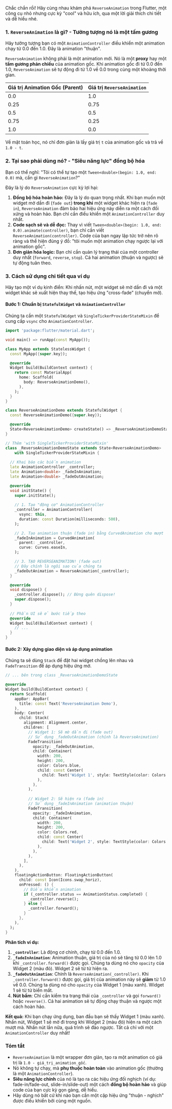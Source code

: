 Chắc chắn rồi! Hãy cùng nhau khám phá `ReverseAnimation` trong Flutter, một công cụ nhỏ nhưng cực kỳ "cool" và hữu ích, qua một lời giải thích chi tiết và dễ hiểu nhé.

### 1. `ReverseAnimation` là gì? - Tưởng tượng nó là một tấm gương

Hãy tưởng tượng bạn có một `AnimationController` điều khiển một animation chạy từ 0.0 đến 1.0. Đây là animation "thuận".

`ReverseAnimation` không phải là một animation mới. Nó là một **proxy** hay một **tấm gương phản chiếu** của animation gốc. Khi animation gốc đi từ 0.0 đến 1.0, `ReverseAnimation` sẽ tự động đi từ 1.0 về 0.0 trong cùng một khoảng thời gian.

| Giá trị Animation Gốc (Parent) | Giá trị `ReverseAnimation` |
| :----------------------------- | :------------------------- |
| 0.0                            | 1.0                        |
| 0.25                           | 0.75                       |
| 0.5                            | 0.5                        |
| 0.75                           | 0.25                       |
| 1.0                            | 0.0                        |

Về mặt toán học, nó chỉ đơn giản là lấy giá trị `t` của animation gốc và trả về `1.0 - t`.

### 2. Tại sao phải dùng nó? - "Siêu năng lực" đồng bộ hóa

Bạn có thể nghĩ: "Tôi có thể tự tạo một `Tween<double>(begin: 1.0, end: 0.0)` mà, cần gì `ReverseAnimation`?"

Đây là lý do `ReverseAnimation` cực kỳ lợi hại:

1.  **Đồng bộ hóa hoàn hảo:** Đây là lý do quan trọng nhất. Khi bạn muốn một widget mờ dần đi (`fade out`) **trong khi** một widget khác hiện ra (`fade in`), `ReverseAnimation` đảm bảo hai hiệu ứng này diễn ra một cách đối xứng và hoàn hảo. Bạn chỉ cần điều khiển một `AnimationController` duy nhất.
2.  **Code sạch sẽ và dễ đọc:** Thay vì viết `Tween<double>(begin: 1.0, end: 0.0).animate(controller)`, bạn chỉ cần viết `ReverseAnimation(controller)`. Code của bạn ngay lập tức trở nên rõ ràng và thể hiện đúng ý đồ: "tôi muốn một animation chạy ngược lại với animation gốc".
3.  **Đơn giản hóa logic:** Bạn chỉ cần quản lý trạng thái của một controller duy nhất (`forward`, `reverse`, `stop`). Cả hai animation (thuận và ngược) sẽ tự động tuân theo.

### 3. Cách sử dụng chi tiết qua ví dụ

Hãy tạo một ví dụ kinh điển: Khi nhấn nút, một widget sẽ mờ dần đi và một widget khác sẽ xuất hiện thay thế, tạo hiệu ứng "cross-fade" (chuyển mờ).

#### Bước 1: Chuẩn bị `StatefulWidget` và `AnimationController`

Chúng ta cần một `StatefulWidget` và `SingleTickerProviderStateMixin` để cung cấp `vsync` cho `AnimationController`.

```dart
import 'package:flutter/material.dart';

void main() => runApp(const MyApp());

class MyApp extends StatelessWidget {
  const MyApp({super.key});

  @override
  Widget build(BuildContext context) {
    return const MaterialApp(
      home: Scaffold(
        body: ReverseAnimationDemo(),
      ),
    );
  }
}

class ReverseAnimationDemo extends StatefulWidget {
  const ReverseAnimationDemo({super.key});

  @override
  State<ReverseAnimationDemo> createState() => _ReverseAnimationDemoState();
}

// Thêm 'with SingleTickerProviderStateMixin'
class _ReverseAnimationDemoState extends State<ReverseAnimationDemo>
    with SingleTickerProviderStateMixin {
      
  // Khai báo các biến animation
  late AnimationController _controller;
  late Animation<double> _fadeInAnimation;
  late Animation<double> _fadeOutAnimation;

  @override
  void initState() {
    super.initState();
    
    // 1. Tạo "động cơ" AnimationController
    _controller = AnimationController(
      vsync: this,
      duration: const Duration(milliseconds: 500),
    );

    // 2. Tạo animation thuận (fade in) bằng CurvedAnimation cho mượt
    _fadeInAnimation = CurvedAnimation(
      parent: _controller,
      curve: Curves.easeIn,
    );

    // 3. TẠO REVERSEANIMATION! (fade out)
    // Đây chính là ngôi sao của chúng ta
    _fadeOutAnimation = ReverseAnimation(_controller);
  }

  @override
  void dispose() {
    _controller.dispose(); // Đừng quên dispose!
    super.dispose();
  }
  
  // Phần UI sẽ ở bước tiếp theo
  @override
  Widget build(BuildContext context) {
    // ...
  }
}
```

#### Bước 2: Xây dựng giao diện và áp dụng animation

Chúng ta sẽ dùng `Stack` để đặt hai widget chồng lên nhau và `FadeTransition` để áp dụng hiệu ứng mờ.

```dart
// ... bên trong class _ReverseAnimationDemoState

@override
Widget build(BuildContext context) {
  return Scaffold(
    appBar: AppBar(
      title: const Text('ReverseAnimation Demo'),
    ),
    body: Center(
      child: Stack(
        alignment: Alignment.center,
        children: [
          // Widget 1: Sẽ mờ dần đi (fade out)
          // Sử dụng _fadeOutAnimation (chính là ReverseAnimation)
          FadeTransition(
            opacity: _fadeOutAnimation,
            child: Container(
              width: 200,
              height: 200,
              color: Colors.blue,
              child: const Center(
                child: Text('Widget 1', style: TextStyle(color: Colors.white, fontSize: 24)),
              ),
            ),
          ),
          
          // Widget 2: Sẽ hiện ra (fade in)
          // Sử dụng _fadeInAnimation (animation thuận)
          FadeTransition(
            opacity: _fadeInAnimation,
            child: Container(
              width: 200,
              height: 200,
              color: Colors.red,
              child: const Center(
                child: Text('Widget 2', style: TextStyle(color: Colors.white, fontSize: 24)),
              ),
            ),
          ),
        ],
      ),
    ),
    floatingActionButton: FloatingActionButton(
      child: const Icon(Icons.swap_horiz),
      onPressed: () {
        // Điều khiển animation
        if (_controller.status == AnimationStatus.completed) {
          _controller.reverse();
        } else {
          _controller.forward();
        }
      },
    ),
  );
}
```

**Phân tích ví dụ:**

1.  **`_controller`**: Là động cơ chính, chạy từ 0.0 đến 1.0.
2.  **`_fadeInAnimation`**: Animation thuận, giá trị của nó sẽ tăng từ 0.0 lên 1.0 khi `_controller.forward()` được gọi. Chúng ta dùng nó cho `opacity` của Widget 2 (màu đỏ). Widget 2 sẽ từ từ hiện ra.
3.  **`_fadeOutAnimation`**: Chính là `ReverseAnimation(_controller)`. Khi `_controller.forward()` được gọi, giá trị của animation này sẽ **giảm** từ 1.0 về 0.0. Chúng ta dùng nó cho `opacity` của Widget 1 (màu xanh). Widget 1 sẽ từ từ biến mất.
4.  **Nút bấm**: Chỉ cần kiểm tra trạng thái của `_controller` và gọi `forward()` hoặc `reverse()`. Cả hai animation sẽ tự động chạy thuận và ngược một cách hoàn hảo.

**Kết quả:** Khi bạn chạy ứng dụng, ban đầu bạn sẽ thấy Widget 1 (màu xanh). Nhấn nút, Widget 1 sẽ mờ đi trong khi Widget 2 (màu đỏ) hiện ra một cách mượt mà. Nhấn nút lần nữa, quá trình sẽ đảo ngược. Tất cả chỉ với một `AnimationController` duy nhất!

### Tóm tắt

*   `ReverseAnimation` là một wrapper đơn giản, tạo ra một animation có giá trị là `1.0 - giá_trị_animation_gốc`.
*   Nó không tự chạy, mà **phụ thuộc hoàn toàn** vào animation gốc (thường là một `AnimationController`).
*   **Siêu năng lực chính** của nó là tạo ra các hiệu ứng đối nghịch (ví dụ: fade-in/fade-out, slide-in/slide-out) một cách **đồng bộ hoàn hảo** và giúp code của bạn cực kỳ gọn gàng, dễ hiểu.
*   Hãy dùng nó bất cứ khi nào bạn cần một cặp hiệu ứng "thuận - nghịch" được điều khiển bởi cùng một nguồn.
